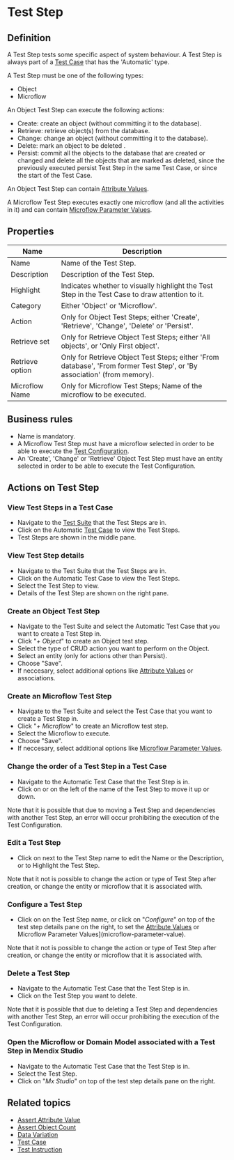 # Test Step

## Definition

A Test Step tests some specific aspect of system behaviour. A Test Step is always part of a [Test Case](test-case) that has the 'Automatic' type.

A Test Step must be one of the following types:
- Object
- Microflow

An Object Test Step can execute the following actions:
- Create: create an object (without committing it to the database).
- Retrieve: retrieve object(s) from the database.
- Change: change an object (without committing it to the database).
- Delete: mark an object to be deleted .
- Persist: commit all the objects to the database that are created or changed and delete all the objects that are marked as deleted, since the previously executed persist Test Step in the same Test Case, or since the start of the Test Case.

An Object Test Step can contain [Attribute Values](attribute-value). 

A Microflow Test Step executes exactly one microflow (and all the activities in it) and can contain [Microflow Parameter Values](microflow-parameter-value).

## Properties
| Name | Description |
| ----------- | ----------- |
| Name | Name of the Test Step. |
| Description | Description of the Test Step. |
| Highlight | Indicates whether to visually highlight the Test Step in the Test Case to draw attention to it. |
| Category | Either 'Object' or 'Microflow'. |
| Action | Only for Object Test Steps; either 'Create', 'Retrieve', 'Change', 'Delete' or 'Persist'. |
| Retrieve set | Only for Retrieve Object Test Steps; either 'All objects', or 'Only First object'. |
| Retrieve option | Only for Retrieve Object Test Steps; either 'From database', 'From former Test Step', or 'By association' (from memory). |
| Microflow Name | Only for Microflow Test Steps; Name of the microflow to be executed. |

## Business rules
- Name is mandatory.
- A Microflow Test Step must have a microflow selected in order to be able to execute the [Test Configuration](test-configuration).
- An 'Create', 'Change' or 'Retrieve' Object Test Step must have an entity selected in order to be able to execute the Test Configuration.

## Actions on Test Step

### View Test Steps in a Test Case
- Navigate to the [Test Suite](test-suite) that the Test Steps are in.
- Click on the Automatic [Test Case](test-case) to view the Test Steps.
- Test Steps are shown in the middle pane.

### View Test Step details
- Navigate to the Test Suite that the Test Steps are in.
- Click on the Automatic Test Case to view the Test Steps.
- Select the Test Step to view.
- Details of the Test Step are shown on the right pane.

### Create an Object Test Step
- Navigate to the Test Suite and select the Automatic Test Case that you want to create a Test Step in.
- Click "*+ Object*" to create an Object test step.
- Select the type of CRUD action you want to perform on the Object.
- Select an entity (only for actions other than Persist).
- Choose "Save".
- If neccesary, select additional options like [Attribute Values](attribute-value) or associations.

### Create an Microflow Test Step
- Navigate to the Test Suite and select the Test Case that you want to create a Test Step in.
- Click "*+ Microflow*" to create an Microflow test step.
- Select the Microflow to execute.
- Choose "Save".
- If neccesary, select additional options like [Microflow Parameter Values](microflow-parameter-value).

### Change the order of a Test Step in a Test Case
- Navigate to the Automatic Test Case that the Test Step is in.
- Click on <i class="fas fa-arrow-up"></i> or <i class="fas fa-arrow-down"></i> on the left of the name of the Test Step to move it up or down.

Note that it is possible that due to moving a Test Step and dependencies with another Test Step, an error will occur prohibiting the execution of the Test Configuration.

### Edit a Test Step
- Click on <i class="fa fa-pencil"></i> next to the Test Step name to edit the Name or the Description, or to Highlight the Test Step.

Note that it not is possible to change the action or type of Test Step after creation, or change the entity or microflow that it is associated with.

### Configure a Test Step
- Click on <i class="fas fa-cog"></i> on the Test Step name, or click on "*Configure*" on top of the test step details pane on the right, to set the [Attribute Values](attribute-value) or Microflow Parameter Values](microflow-parameter-value).

Note that it not is possible to change the action or type of Test Step after creation, or change the entity or microflow that it is associated with.

### Delete a Test Step
- Navigate to the Automatic Test Case that the Test Step is in.
- Click <i class="fas fa-trash-alt"></i> on the Test Step you want to delete.

Note that it is possible that due to deleting a Test Step and dependencies with another Test Step, an error will occur prohibiting the execution of the Test Configuration.

### Open the Microflow or Domain Model associated with a Test Step in Mendix Studio
- Navigate to the Automatic Test Case that the Test Step is in.
- Select the Test Step.
- Click on "*Mx Studio*" on top of the test step details pane on the right.

## Related topics
- [Assert Attribute Value](assert-attribute-value)
- [Assert Object Count](assert-object-count)
- [Data Variation](datavariation)
- [Test Case](test-case)
- [Test Instruction](test-instruction)
